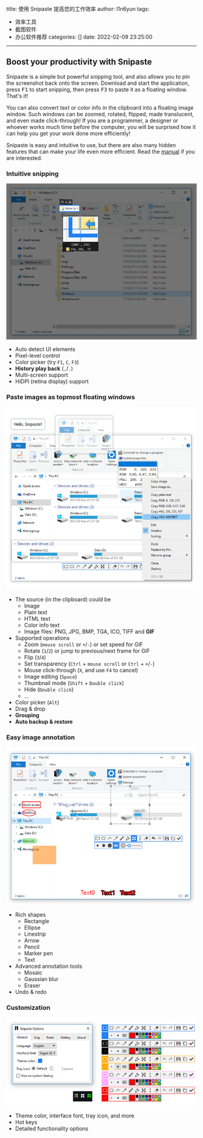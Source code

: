 title: 使用 Snipaste 提高您的工作效率
author: l1n6yun
tags: 
 - 效率工具
 - 截图软件
 - 办公软件推荐
categories: []
date: 2022-02-09 23:25:00
---
## Boost your productivity with Snipaste

Snipaste is a simple but powerful snipping tool, and also
allows you to pin the screenshot back onto the screen.
Download and start the application, press <kbd>F1</kbd> to start snipping,
then press <kbd>F3</kbd> to paste it as a floating window. That's it!

You can also convert text or color info in the clipboard into a floating image window.
Such windows can be zoomed, rotated, flipped, made translucent, and even made click-through!
If you are a programmer, a designer or whoever works much time before the computer,
you will be surprised how it can help you get your work done more efficiently!

Snipaste is easy and intuitive to use,
but there are also many hidden features that can make your life even more efficient.
Read the <a href="https://docs.snipaste.com">manual</a>
if you are interested.

### Intuitive snipping


![upload successful](/images/pasted-8.png)

- Auto detect UI elements
- Pixel-level control
- Color picker (try `F1`, `C`, `F3`)
- **History play back** (`,`/`.`)
- Multi-screen support
- HiDPI (retina display) support

### Paste images as topmost floating windows

![upload successful](/images/pasted-9.png)

- The source (in the clipboard) could be                            
  - Image
  - Plain text
  - HTML text
  - Color info text
  - Image files: PNG, JPG, BMP, TGA, ICO, TIFF and **GIF**
- Supported operations
  - Zoom (`mouse scroll` or `+`/`-`) or set speed for GIF 
  - Rotate (`1`/`2`) or jump to previous/next frame for GIF
  - Flip (`3`/`4`)
  - Set transparency (`Ctrl` + `mouse scroll` or `Ctrl` + `+`/`-`)
  - Mouse click-through (`X`, and use `F4` to cancel)
  - Image editing (`Space`)
  - Thumbnail mode (`Shift` + `Double click`)
  - Hide (`Double click`)
  - ...
- Color picker (`Alt`)
- Drag & drop
- **Grouping**
- **Auto backup & restore**

### Easy image annotation


![upload successful](/images/pasted-10.png)

- Rich shapes                            
  - Rectangle
  - Ellipse
  - Linestrip
  - Arrow
  - Pencil
  - Marker pen
  - Text
- Advanced annotation tools                            
  - Mosaic
  - Gaussian blur
  - Eraser
- Undo & redo

### Customization

![upload successful](/images/pasted-11.png)

- Theme color, interface font, tray icon, and more
- Hot keys
- Detailed functionality options